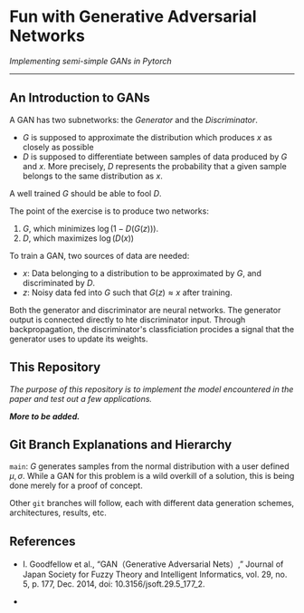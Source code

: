 # **Fun with Generative Adversarial Networks**
_Implementing semi-simple GANs in Pytorch_

--------

## **An Introduction to GANs**
A GAN has two subnetworks: the $G$_enerator_ and the $D$_iscriminator_.

* $G$ is supposed to approximate the distribution which produces $x$ as closely as possible
* $D$ is supposed to differentiate between samples of data produced by $G$ and $x$. More precisely, $D$ represents the probability that a given sample belongs to the same distribution as $x$.   

A well trained $G$ should be able to fool $D$. 

The point of the exercise is to produce two networks:
1.  $G$, which minimizes $\log(1 - D(G(z)))$. 
2.  $D$, which maximizes $\log(D(x))$

To train a GAN, two sources of data are needed:  
    
* $x$: Data belonging to a distribution to be approximated by $G$, and discriminated by $D$.
* $z$: Noisy data fed into $G$ such that $G(z) \approx x$ after training.

Both the generator and discriminator are neural networks. The generator output is connected directly to hte discriminator input. Through backpropagation, the discriminator's classficiation procides a signal that the generator uses to update its weights. 



## **This Repository**
_The purpose of this repository is to implement the model encountered in the paper and test out a few applications._

**_More to be added._**

## **Git Branch Explanations and Hierarchy**
`main`: $G$ generates samples from the normal distribution with a user defined $\mu, \sigma$. While a GAN for this problem is a wild overkill of a solution, this is being done merely for a proof of concept. 

Other `git` branches will follow, each with different data generation schemes, architectures, results, etc. 

## **References**
* I. Goodfellow et al., “GAN（Generative Adversarial Nets）,” Journal of Japan Society for Fuzzy Theory and Intelligent Informatics, vol. 29, no. 5, p. 177, Dec. 2014, doi: 10.3156/jsoft.29.5_177_2.

* 


